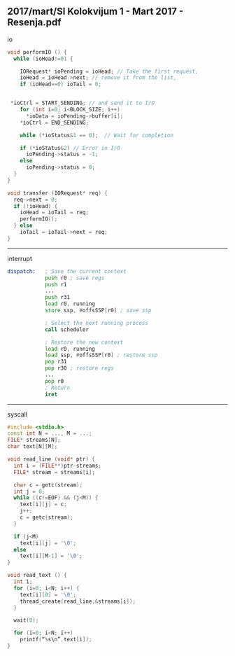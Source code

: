 2017/mart/SI Kolokvijum 1 - Mart 2017 - Resenja.pdf
--------------------------------------------------------------------------------
io
```cpp
void performIO () {
  while (ioHead!=0) {

    IORequest* ioPending = ioHead; // Take the first request,
    ioHead = ioHead->next; // remove it from the list,
    if (ioHead==0) ioTail = 0;


 *ioCtrl = START_SENDING; // and send it to I/O
    for (int i=0; i<BLOCK_SIZE; i++)
      *ioData = ioPending->buffer[i];
    *ioCtrl = END_SENDING;

    while (*ioStatus&1 == 0);  // Wait for completion

    if (*ioStatus&2) // Error in I/O
      ioPending->status = -1;
    else
      ioPending->status = 0;
  }
}

void transfer (IORequest* req) {
  req->next = 0;
  if (!ioHead) {
    ioHead = ioTail = req;
    performIO();
  } else
    ioTail = ioTail->next = req;
}
```

--------------------------------------------------------------------------------
interrupt
```asm
dispatch:   ; Save the current context
            push r0 ; save regs
            push r1
            ...
            push r31
            load r0, running
            store ssp, #offsSSP[r0] ; save ssp

            ; Select the next running process
            call scheduler

            ; Restore the new context
            load r0, running
            load ssp, #offsSSP[r0] ; restore ssp
            pop r31
            pop r30 ; restore regs
            ...
            pop r0
            ; Return
            iret
```

--------------------------------------------------------------------------------
syscall
```cpp
#include <stdio.h>
const int N = ..., M = ...;
FILE* streams[N];
char text[N][M];

void read_line (void* ptr) {
  int i = (FILE**)ptr-streams;
  FILE* stream = streams[i];

  char c = getc(stream);
  int j = 0;
  while ((c!=EOF) && (j<M)) {
    text[i][j] = c;
    j++;
    c = getc(stream);
  }

  if (j<M)
    text[i][j] = '\0';
  else
    text[i][M-1] = '\0';
}

void read_text () {
  int i;
  for (i=0; i<N; i++) {
    text[i][0] = '\0';
    thread_create(read_line,&streams[i]);
  }

  wait(0);

  for (i=0; i<N; i++)
    printf(“%s\n”,text[i]);
}
```
